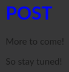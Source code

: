 <head>
	<title>Post</title>

<link rel="stylesheet" type="text/css"
          href="https://fonts.googleapis.com/css?family=Lato:900">
    <style>
      h1 {
        font-family: 'Lato', sans-serif;
        font-size: 48px;
        color: blue;
      }
     body {
        font-family: 'Lato', sans-serif;
        font-size: 24px;
        background: #373738;
      }
     @-ms-viewport{
        width: device-width;
     }
    </style>
</head>

<body>
<h1>POST</h1>

<p>More to come!</p>
<p>So stay tuned!</p>
</body>